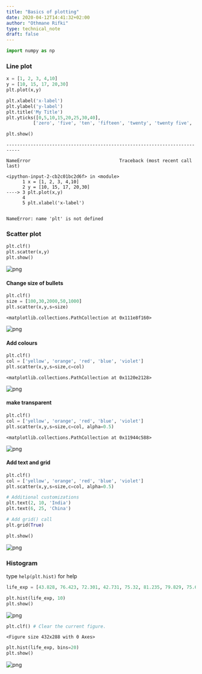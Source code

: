 ```yaml
---
title: "Basics of plotting"
date: 2020-04-12T14:41:32+02:00
author: "Othmane Rifki"
type: technical_note
draft: false
---
```


```python
import numpy as np
```

### Line plot


```python
x = [1, 2, 3, 4,10]
y = [10, 15, 17, 20,30]
plt.plot(x,y)

plt.xlabel('x-label')
plt.ylabel('y-label')
plt.title('My Title')
plt.yticks([0,5,10,15,20,25,30,40],
          ['zero', 'five', 'ten', 'fifteen', 'twenty', 'twenty five', 'thirty', 'fourty'])

plt.show()
```


    ---------------------------------------------------------------------------

    NameError                                 Traceback (most recent call last)

    <ipython-input-2-cb2c01bc2d6f> in <module>
          1 x = [1, 2, 3, 4,10]
          2 y = [10, 15, 17, 20,30]
    ----> 3 plt.plot(x,y)
          4 
          5 plt.xlabel('x-label')


    NameError: name 'plt' is not defined


### Scatter plot


```python
plt.clf()
plt.scatter(x,y)
plt.show()
```


![png](basicsplot_5_0.png)


#### Change size of bullets


```python
plt.clf()
size = [100,30,2000,50,1000]
plt.scatter(x,y,s=size)
```




    <matplotlib.collections.PathCollection at 0x111e8f160>




![png](basicsplot_7_1.png)


#### Add colours


```python
plt.clf()
col = ['yellow', 'orange', 'red', 'blue', 'violet']
plt.scatter(x,y,s=size,c=col)
```




    <matplotlib.collections.PathCollection at 0x1120e2128>




![png](basicsplot_9_1.png)


#### make transparent


```python
plt.clf()
col = ['yellow', 'orange', 'red', 'blue', 'violet']
plt.scatter(x,y,s=size,c=col, alpha=0.5)
```




    <matplotlib.collections.PathCollection at 0x11944c588>




![png](basicsplot_11_1.png)


#### Add text and grid


```python
plt.clf()
col = ['yellow', 'orange', 'red', 'blue', 'violet']
plt.scatter(x,y,s=size,c=col, alpha=0.5)

# Additional customizations
plt.text(2, 10, 'India')
plt.text(6, 25, 'China')

# Add grid() call
plt.grid(True)

plt.show()
```


![png](basicsplot_13_0.png)


### Histogram
type `help(plt.hist)` for help


```python
life_exp = [43.828, 76.423, 72.301, 42.731, 75.32, 81.235, 79.829, 75.635, 64.062, 79.441, 56.728, 65.554, 74.852, 50.728, 72.39, 73.005, 52.295, 49.58, 59.723, 50.43, 80.653, 44.74100000000001, 50.651, 78.553, 72.961, 72.889, 65.152, 46.462, 55.322, 78.782, 48.328, 75.748, 78.273, 76.486, 78.332, 54.791, 72.235, 74.994, 71.33800000000002, 71.878, 51.57899999999999, 58.04, 52.947, 79.313, 80.657, 56.735, 59.448, 79.406, 60.022, 79.483, 70.259, 56.007, 46.38800000000001, 60.916, 70.19800000000001, 82.208, 73.33800000000002, 81.757, 64.69800000000001, 70.65, 70.964, 59.545, 78.885, 80.745, 80.546, 72.567, 82.603, 72.535, 54.11, 67.297, 78.623, 77.58800000000002, 71.993, 42.592, 45.678, 73.952, 59.44300000000001, 48.303, 74.241, 54.467, 64.164, 72.801, 76.195, 66.803, 74.543, 71.164, 42.082, 62.069, 52.90600000000001, 63.785, 79.762, 80.204, 72.899, 56.867, 46.859, 80.196, 75.64, 65.483, 75.53699999999998, 71.752, 71.421, 71.688, 75.563, 78.098, 78.74600000000002, 76.442, 72.476, 46.242, 65.528, 72.777, 63.062, 74.002, 42.56800000000001, 79.972, 74.663, 77.926, 48.159, 49.339, 80.941, 72.396, 58.556, 39.613, 80.884, 81.70100000000002, 74.143, 78.4, 52.517, 70.616, 58.42, 69.819, 73.923, 71.777, 51.542, 79.425, 78.242, 76.384, 73.747, 74.249, 73.422, 62.698, 42.38399999999999, 43.487]
```


```python
plt.hist(life_exp, 10)
plt.show()
```


![png](basicsplot_16_0.png)



```python
plt.clf() # Clear the current figure.
```


    <Figure size 432x288 with 0 Axes>



```python
plt.hist(life_exp, bins=20)
plt.show()
```


![png](basicsplot_18_0.png)



```python

```
